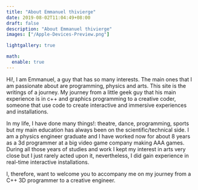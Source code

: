 ```yaml
---
title: "About Emmanuel thivierge"
date: 2019-08-02T11:04:49+08:00
draft: false
description: "About Emmanuel thivierge"
images: ["/Apple-Devices-Preview.png"]

lightgallery: true

math:
  enable: true
---
```


Hi!, I am Emmanuel, a guy that has so many interests. The main ones that I am passionate about are programming, physics and arts. This site is the writings of a journey. My journey from a little geek guy that his main experience is in c++ and graphics programming to a creative coder, someone that use code to create interactive and immersive experiences and installations.

In my life, I have done many things!: theatre, dance, programming, sports but my main education has always been on the scientific/technical side. I am a physics engineer graduate and I have worked now for about 8 years as a 3d programmer at a big video game company making AAA games. During all those years of studies and work I kept my interest in arts very close but I just rarely acted upon it, nevertheless, I did gain experience in real-time interactive installations.

I, therefore, want to welcome you to accompany me on my journey from a C++ 3D programmer to a creative engineer.